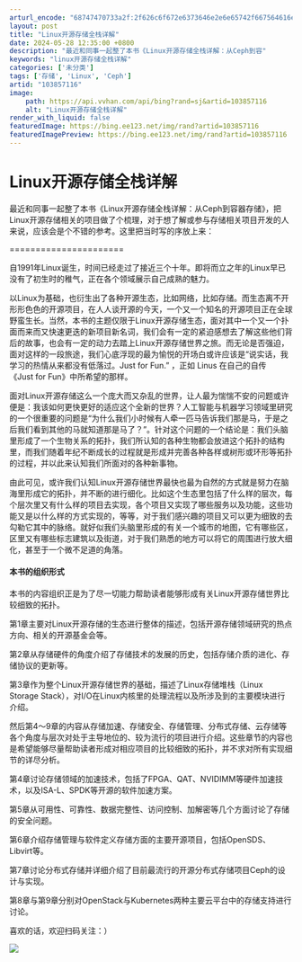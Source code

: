 ```yaml
---
arturl_encode: "68747470733a2f:2f626c6f672e6373646e2e6e65742f667564616e5f6162632f:61727469636c652f64657461696c732f313033383537313136"
layout: post
title: "Linux开源存储全栈详解"
date: 2024-05-28 12:35:00 +0800
description: "最近和同事一起整了本书《Linux开源存储全栈详解：从Ceph到容"
keywords: "linux开源存储全栈详解"
categories: ['未分类']
tags: ['存储', 'Linux', 'Ceph']
artid: "103857116"
image:
    path: https://api.vvhan.com/api/bing?rand=sj&artid=103857116
    alt: "Linux开源存储全栈详解"
render_with_liquid: false
featuredImage: https://bing.ee123.net/img/rand?artid=103857116
featuredImagePreview: https://bing.ee123.net/img/rand?artid=103857116
---
```


# Linux开源存储全栈详解

最近和同事一起整了本书《Linux开源存储全栈详解：从Ceph到容器存储》，把Linux开源存储相关的项目做了个梳理，对于想了解或参与存储相关项目开发的人来说，应该会是个不错的参考。这里把当时写的序放上来：

======================

自1991年Linux诞生，时间已经走过了接近三个十年。即将而立之年的Linux早已没有了初生时的稚气，正在各个领域展示自己成熟的魅力。

以Linux为基础，也衍生出了各种开源生态，比如网络，比如存储。而生态离不开形形色色的开源项目，在人人谈开源的今天，一个又一个知名的开源项目正在全球野蛮生长。当然，本书的主题仅限于Linux开源存储生态，面对其中一个又一个扑面而来而又快速更迭的新项目新名词，我们会有一定的紧迫感想去了解这些他们背后的故事，也会有一定的动力去踏上Linux开源存储世界之旅。而无论是否强迫，面对这样的一段旅途，我们心底浮现的最为愉悦的开场白或许应该是“说实话，我学习的热情从来都没有低落过。Just for Fun.” ，正如 Linus 在自己的自传《Just for Fun》中所希望的那样。

面对Linux开源存储这么一个庞大而又杂乱的世界，让人最为惴惴不安的问题或许便是：我该如何更快更好的适应这个全新的世界？人工智能与机器学习领域里研究的一个很重要的问题是“为什么我们小时候有人牵一匹马告诉我们那是马，于是之后我们看到其他的马就知道那是马了？”。针对这个问题的一个结论是：我们头脑里形成了一个生物关系的拓扑，我们所认知的各种生物都会放进这个拓扑的结构里，而我们随着年纪不断成长的过程就是形成并完善各种各样或树形或环形等拓扑的过程，并以此来认知我们所面对的各种新事物。

由此可见，或许我们认知Linux开源存储世界最快也最为自然的方式就是努力在脑海里形成它的拓扑，并不断的进行细化。比如这个生态里包括了什么样的层次，每个层次里又有什么样的项目去实现，各个项目又实现了哪些服务以及功能，这些功能又是以什么样的方式实现的，等等，对于我们感兴趣的项目又可以更为细致的去勾勒它其中的脉络。就好似我们头脑里形成的有关一个城市的地图，它有哪些区，区里又有哪些标志建筑以及街道，对于我们熟悉的地方可以将它的周围进行放大细化，甚至于一个微不足道的角落。

#### 本书的组织形式

本书的内容组织正是为了尽一切能力帮助读者能够形成有关Linux开源存储世界比较细致的拓扑。

第1章主要对Linux开源存储的生态进行整体的描述，包括开源存储领域研究的热点方向、相关的开源基金会等。

第2章从存储硬件的角度介绍了存储技术的发展的历史，包括存储介质的进化、存储协议的更新等。

第3章作为整个Linux开源存储世界的基础，描述了Linux存储堆栈（Linux Storage Stack），对I/O在Linux内核里的处理流程以及所涉及到的主要模块进行介绍。

然后第4～9章的内容从存储加速、存储安全、存储管理、分布式存储、云存储等各个角度与层次对处于主导地位的、较为流行的项目进行介绍。这些章节的内容也是希望能够尽量帮助读者形成对相应项目的比较细致的拓扑，并不求对所有实现细节的详尽分析。

第4章讨论存储领域的加速技术，包括了FPGA、QAT、NVIDIMM等硬件加速技术，以及ISA-L、SPDK等开源的软件加速方案。

第5章从可用性、可靠性、数据完整性、访问控制、加解密等几个方面讨论了存储的安全问题。

第6章介绍存储管理与软件定义存储方面的主要开源项目，包括OpenSDS、Libvirt等。

第7章讨论分布式存储并详细介绍了目前最流行的开源分布式存储项目Ceph的设计与实现。

第8章与第9章分别对OpenStack与Kubernetes两种主要云平台中的存储支持进行讨论。

喜欢的话，欢迎扫码关注：）

![](https://i-blog.csdnimg.cn/blog_migrate/db85d3390e06e0f663fb813f100d22d6.png)